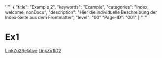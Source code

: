 '''''
{
"title": "Example 2",
"keywords": "Example",
"categories": "index, welcome, nonDocu",
"description": "Hier die individuelle Beschreibung der Index-Seite aus dem Frontmatter",
"level": "00"
"Page-ID": "001"
}
'''''
# Ex1

[LinkZu2Relative](./ExampleFile2.md)
[LinkZu1ID2](20201101-0600-Ex2)